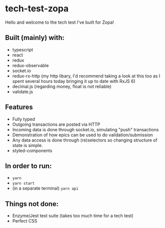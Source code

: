# tech-test-zopa

Hello and welcome to the tech test I've built for Zopa!

## Built (mainly) with:

 * typescript
 * react
 * redux
 * redux-observable
 * socket.io
 * redux-rx-http (my http libary, I'd recommend taking a look at this too as I
   spent several hours today bringing it up to date with RxJS 6)
 * decimal.js (regarding money, float is not reliable)
 * validate.js


## Features

  * Fully typed
  * Outgoing transactions are posted via HTTP
  * Incoming data is done through socket.io, simulating "push" transactions
  * Demonstration of how epics can be used to do validation/submission
  * Any data access is done through (re)selectors so changing structure of
    state is simple.
  * styled-components

## In order to run:

 * `yarn`
 * `yarn start`
 * (in a separate terminal) `yarn api`

## Things not done:

 * Enzyme/Jest test suite (takes too much time for a tech test)
 * Perfect CSS
